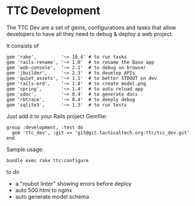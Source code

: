 # TTC Development

The TTC Dev are a set of gems, configurations and tasks that allow developers to have all they need to debug & deploy a web project.

It consists of
```
gem 'rake',         '~> 10.4' # to run tasks
gem 'rails-rename', '~> 1.0'  # to rename the Base app
gem 'web-console',  '~> 2.2'  # to debug on browser
gem 'jbuilder',     '~> 2.3'  # to develop APIs
gem 'quiet_assets', '~> 1.1'  # to better STDOUT on dev
gem 'rails-erd',    '~> 1.4'  # to create model.png
gem 'spring',       '~> 1.4'  # to auto reload app
gem 'sdoc',         '~> 0.4'  # to generate docs
gem 'rbtrace',      '~> 0.4'  # to deeply debug
gem 'sqlite3',      '~> 1.3'  # to run tests
```

Just add it to your Rails project Gemfile:
```
group :development, :test do
  gem 'ttc_dev', :git => 'git@git.tacticaltech.org:ttc/tcc_dev.git'
end

```

Sample usage:
```
bundle exec rake ttc:configure
```

to do
  - a "roubot linter" showing errors before deploy
  - auto 500.html to nginx
  - auto generate model schema